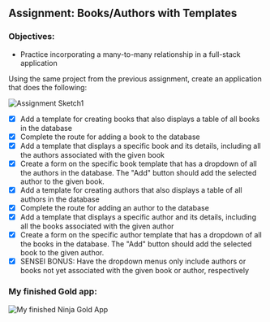## Assignment: Books/Authors with Templates

### Objectives:

- Practice incorporating a many-to-many relationship in a full-stack application

Using the same project from the previous assignment, create an application that does the following:

![Assignment Sketch1](./Books_Authors.png)

- [x] Add a template for creating books that also displays a table of all books in the database
- [x] Complete the route for adding a book to the database
- [x] Add a template that displays a specific book and its details, including all the authors associated with the given book
- [x] Create a form on the specific book template that has a dropdown of all the authors in the database. The "Add" button should add the selected author to the given book.
- [x] Add a template for creating authors that also displays a table of all authors in the database
- [x] Complete the route for adding an author to the database
- [x] Add a template that displays a specific author and its details, including all the books associated with the given author
- [x] Create a form on the specific author template that has a dropdown of all the books in the database. The "Add" button should add the selected book to the given author.
- [x] SENSEI BONUS: Have the dropdown menus only include authors or books not yet associated with the given book or author, respectively

### My finished Gold app:

![My finished Ninja Gold App](./images/my_finished_ninja_gold_app.png)
